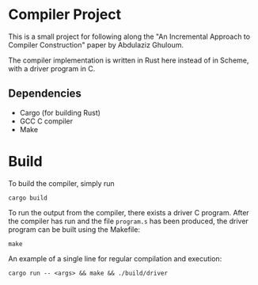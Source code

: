 # Compiler Project
This is a small project for following along the "An Incremental Approach to
Compiler Construction" paper by Abdulaziz Ghuloum.

The compiler implementation is written in Rust here instead of in Scheme, with
a driver program in C.

## Dependencies
- Cargo (for building Rust)
- GCC C compiler
- Make

# Build
To build the compiler, simply run

```
cargo build
```

To run the output from the compiler, there exists a driver C program. After the
compiler has run and the file `program.s` has been produced, the driver program
can be built using the Makefile:

```
make
```

An example of a single line for regular compilation and execution:

```
cargo run -- <args> && make && ./build/driver
```
